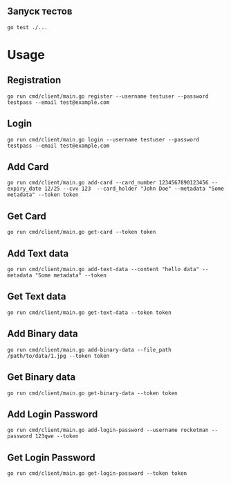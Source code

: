 ## Запуск тестов
```shell
go test ./...
```

# Usage
## Registration
```shell
go run cmd/client/main.go register --username testuser --password testpass --email test@example.com 
```
## Login
```shell
go run cmd/client/main.go login --username testuser --password testpass --email test@example.com 
```


## Add Card
```shell
go run cmd/client/main.go add-card --card_number 1234567890123456 --expiry_date 12/25 --cvv 123  --card_holder "John Doe" --metadata "Some metadata" --token token

```
## Get Card
```shell
go run cmd/client/main.go get-card --token token
```

## Add Text data
```shell
go run cmd/client/main.go add-text-data --content "hello data" --metadata "Some metadata" --token
```

## Get Text data
```shell
go run cmd/client/main.go get-text-data --token token
```

## Add Binary data
```shell
go run cmd/client/main.go add-binary-data --file_path /path/to/data/1.jpg --token token

```
## Get Binary data
```shell
go run cmd/client/main.go get-binary-data --token token
```

## Add Login Password
```shell
go run cmd/client/main.go add-login-password --username rocketman --password 123qwe --token 
```
## Get Login Password
```shell
go run cmd/client/main.go get-login-password --token token
```
